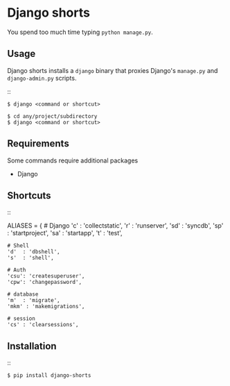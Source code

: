 Django shorts
================

You spend too much time typing ``python manage.py``.

Usage
-----

Django shorts installs a ``django`` binary that proxies
Django's ``manage.py`` and ``django-admin.py`` scripts.

::

    $ django <command or shortcut>

    $ cd any/project/subdirectory
    $ django <command or shortcut>

Requirements
------------

Some commands require additional packages

+ Django 


Shortcuts
---------

::

ALIASES = {
    # Django
    'c'  : 'collectstatic',
    'r'  : 'runserver',
    'sd' : 'syncdb',
    'sp' : 'startproject',
    'sa' : 'startapp',
    't'  : 'test',

    # Shell
    'd'  : 'dbshell',
    's'  : 'shell',

    # Auth
    'csu': 'createsuperuser',
    'cpw': 'changepassword',

    # database
    'm'  : 'migrate',
    'mkm' : 'makemigrations',

    # session
    'cs' : 'clearsessions',


Installation
------------

::

    $ pip install django-shorts